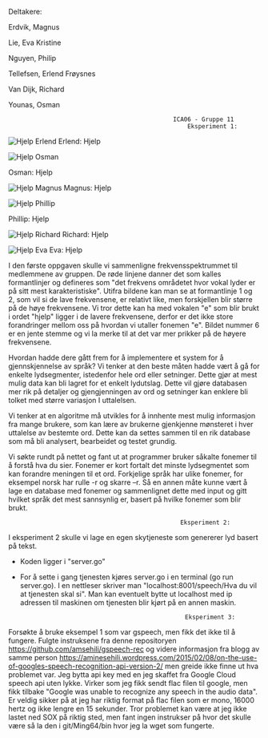 Deltakere:

Erdvik, Magnus

Lie, Eva Kristine

Nguyen, Philip

Tellefsen, Erlend Frøysnes

Van Dijk, Richard

Younas, Osman



                                                  ICA06 - Gruppe 11
                                                      Eksperiment 1:
                                                  
  
![](https://raw.github.com/IS-105-Gruppe11/ICA06/master/bilder/hjelpErlend.png "Hjelp Erlend")
Erlend: Hjelp


![](https://raw.github.com/IS-105-Gruppe11/ICA06/master/bilder/hjelpOsman.png "Hjelp Osman")

Osman: Hjelp


![](https://raw.github.com/IS-105-Gruppe11/ICA06/master/bilder/hjelpMagnus.png "Hjelp Magnus")
Magnus: Hjelp


![](https://raw.github.com/IS-105-Gruppe11/ICA06/master/bilder/hjelpPhillip.png "Hjelp Phillip")

Phillip: Hjelp


![](https://raw.github.com/IS-105-Gruppe11/ICA06/master/bilder/hjelpRichard.png "Hjelp Richard")
Richard: Hjelp


![](https://raw.github.com/IS-105-Gruppe11/ICA06/master/bilder/hjelpEva.png "Hjelp Eva")
Eva: Hjelp  

I den første oppgaven skulle vi sammenligne frekvensspektrummet til medlemmene av gruppen. 
De røde linjene danner det som kalles formantlinjer og defineres som "det frekvens områdetet hvor vokal lyder er på sitt 
mest karakteristiske". Utifra bildene kan man se at formantlinje 1 og 2, som vil si de lave frekvensene, er relativt like,
men forskjellen blir større på de høye frekvensene. Vi tror dette kan ha med vokalen "e" som blir brukt i ordet "hjelp" ligger
i de lavere frekvensene, derfor er det ikke store forandringer mellom oss på hvordan vi utaller fonemen "e". Bildet nummer 6 
er en jente stemme og vi la merke til at det var mer prikker på de høyere frekvensene. 

Hvordan hadde dere gått frem for å implementere et system for å gjennskjennelse av språk? 
Vi tenker at den beste måten hadde vært å gå for enkelte lydsegmenter, istedenfor hele ord eller setninger. 
Dette gjør at mest mulig data kan bli lagret for et enkelt lydutslag. Dette vil gjøre databasen mer rik på detaljer
og gjengjenningen av ord og setninger kan enklere bli tolket med større variasjon I uttalelsen.

Vi tenker at en algoritme må utvikles for å innhente mest mulig informasjon fra mange brukere, som kan lære av brukerne 
gjenkjenne mønsteret i hver uttalelse av bestemte ord. Dette kan da settes sammen til en rik database som må bli analysert,
bearbeidet og testet grundig.

Vi søkte rundt på nettet og fant ut at programmer bruker såkalte fonemer til å forstå hva du sier. 
Fonemer er kort fortalt det minste lydsegmentet som kan forandre meningen til et ord. Forkjelige språk har ulike fonemer,
for eksempel norsk har rulle -r og skarre –r.  Så en annen måte kunne vært å lage en database med fonemer og sammenlignet 
dette med input og gitt hvilket språk det mest sannsynlig er, basert på hvilke fonemer som blir brukt. 

                                                    Eksperiment 2:
                                                    
I eksperiment 2 skulle vi lage en egen skytjeneste som genererer lyd basert på tekst.

- Koden ligger i "server.go"

- For å sette i gang tjenesten kjøres server.go i en terminal (go run server.go). I en nettleser skriver man "localhost:8001/speech/Hva du vil at tjenesten skal si". Man kan eventuelt bytte ut localhost med ip adressen til maskinen om tjenesten blir kjørt på en annen maskin. 

                                                    Eksperiment 3:
            
Forsøkte å bruke eksempel 1 som var gspeech, men fikk det ikke til å fungere. Fulgte instruksene fra denne repositoryen
https://github.com/amsehili/gspeech-rec og videre informasjon fra blogg av samme person
https://aminesehili.wordpress.com/2015/02/08/on-the-use-of-googles-speech-recognition-api-version-2/ men greide ikke finne ut hva
problemet var. Jeg bytta api key med en jeg skaffet fra Google Cloud speech api uten lykke. Virker som jeg fikk sendt flac filen til
google, men fikk tilbake "Google was unable to recognize any speech in the audio data". Er veldig sikker på at jeg har riktig format på
flac filen som er mono, 16000 hertz og ikke lengre en 15 sekunder. Tror problemet kan være at jeg ikke lastet ned SOX på riktig sted,
men fant ingen instrukser på hvor det skulle være så la den i git/Ming64/bin hvor jeg la wget som fungerte. 
